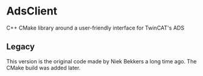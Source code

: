 # AdsClient

C++ CMake library around a user-friendly interface for TwinCAT's ADS


## Legacy

This version is the original code made by Niek Bekkers a long time ago. The CMake build was added later.
